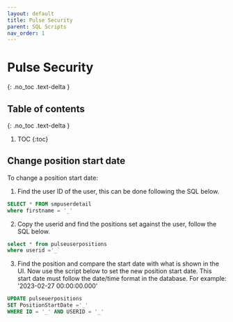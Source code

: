 ```yaml
---
layout: default
title: Pulse Security
parent: SQL Scripts
nav_order: 1
---
```


# Pulse Security
{: .no_toc .text-delta }

## Table of contents
 {: .no_toc .text-delta }

1. TOC
{:toc}

## Change position start date

To change a position start date:
1. Find the user ID of the user, this can be done following the SQL below.

```sql
SELECT * FROM smpuserdetail
where firstname = '_'
```

2. Copy the userid and find the positions set against the user, follow the SQL below.

```sql
select * from pulseuserpositions
where userid ='_`
```

3. Find the position and compare the start date with what is shown in the UI. Now use the script below to set the new position start date. This start date must follow the date/time format in the database. For example: '2023-02-27 00:00:00.000'

```sql
UPDATE pulseuerpositions
SET PositionStartDate ='_'
WHERE ID = '_' AND USERID = '_'
```
